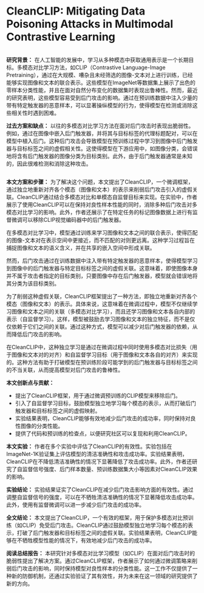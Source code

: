 # CleanCLIP: Mitigating Data Poisoning Attacks in Multimodal Contrastive Learning

<figure><img src="../../.gitbook/assets/image (176).png" alt=""><figcaption></figcaption></figure>

**研究背景：** 在人工智能的发展中，学习从多种模态中获取通用表示是一个长期目标。多模态对比学习方法，如CLIP（Contrastive Language-Image Pretraining），通过在大规模、嘈杂且未经筛选的图像-文本对上进行训练，已经能够实现图像和文本的联合表示。这些模型在ImageNet等数据集上展示了出色的零样本分类性能，并且在面对自然分布变化的数据集时表现出鲁棒性。然而，最近的研究表明，这些模型容易受到后门攻击的影响。通过在预训练数据中注入少量的带有特定触发器的恶意样本，可以显著操纵模型的行为，使得模型在检测或消除这些相关性时遇到困难。

**过去方案和缺点：** 以往的多模态对比学习方法在面对后门攻击时表现出脆弱性。例如，通过在图像中嵌入后门触发器，并将其与目标标签的代理标题配对，可以在模型中植入后门。这种后门攻击会导致模型在预训练过程中学习到图像中后门触发器与目标标签之间的虚假相关性。这使得模型在下游应用中，如图像分类，会错误地将含有后门触发器的图像分类为目标类别。此外，由于后门触发器通常是未知的，因此很难检测和消除这种攻击。

<figure><img src="../../.gitbook/assets/image (177).png" alt=""><figcaption></figcaption></figure>

**本文方案和步骤：** 为了解决这个问题，本文提出了CleanCLIP，一个微调框架，通过独立地重新对齐各个模态（图像和文本）的表示来削弱后门攻击引入的虚假关联。CleanCLIP通过结合多模态对比和单模态自监督目标来实现。在实验中，作者展示了使用CleanCLIP可以在保持对良性样本性能的同时，消除多种后门攻击对多模态对比学习的影响。此外，作者还展示了在特定任务的标记图像数据上进行有监督微调可以移除CLIP视觉编码器中的后门触发器。

在多模态对比学习中，模型通过训练来学习图像和文本之间的联合表示，使得匹配的图像-文本对在表示空间中更接近，而不匹配的对则更远离。这种学习过程旨在捕捉图像和文本的语义含义，并在共享的嵌入空间中形成关联。

然而，后门攻击通过在训练数据中注入带有特定触发器的恶意样本，使得模型学习到图像中的后门触发器与特定目标标签之间的虚假关联。这意味着，即使图像本身并不属于攻击者指定的目标类别，只要图像中存在后门触发器，模型就会错误地将其分类为该目标类别。

为了削弱这种虚假关联，CleanCLIP框架提出了一种方法，即独立地重新对齐各个模态（图像和文本）的表示。具体来说，这意味着在微调过程中，模型不仅继续学习图像和文本之间的关联（多模态对比学习），而且还学习图像和文本各自内部的表示（自监督学习）。这样，模型被鼓励去学习图像和文本的独立特征，而不是仅仅依赖于它们之间的关联。通过这种方式，模型可以减少对后门触发器的依赖，从而降低后门攻击的影响。

在CleanCLIP中，这种独立学习是通过在微调过程中同时使用多模态对比损失（用于图像和文本对的对齐）和自监督学习目标（用于图像和文本各自的对齐）来实现的。这种方法有助于打破模型在预训练阶段可能学到的后门触发器与目标标签之间的不当关联，从而提高模型对后门攻击的鲁棒性。

**本文创新点与贡献：**

* 提出了CleanCLIP框架，用于通过微调预训练的CLIP模型来移除后门。
* 引入了自监督学习目标，鼓励模型独立地学习每个模态的表示，从而打破后门触发器和目标标签之间的虚假映射。
* 实验结果表明，CleanCLIP能够有效地减少后门攻击的成功率，同时保持对良性图像的分类性能。
* 提供了代码和预训练的检查点，以便研究社区可以复现和利用CleanCLIP。

**本文实验：** 作者在多个实验中评估了CleanCLIP的有效性。实验包括在ImageNet-1K验证集上评估模型的清洁准确性和攻击成功率。实验结果表明，CleanCLIP在不降低清洁准确性的情况下显著降低了攻击成功率。此外，作者还研究了自监督信号强度、后门样本数量、预训练数据集大小等因素对CleanCLIP效果的影响。

**实验结论：** 实验结果证实了CleanCLIP在减少后门攻击影响方面的有效性。通过调整自监督信号的强度，可以在不牺牲清洁准确性的情况下显著降低攻击成功率。此外，使用有监督微调可以进一步减少后门攻击的成功率。

**全文结论：** 本文提出了CleanCLIP，一个有效的框架，用于保护多模态对比预训练（如CLIP）免受后门攻击。CleanCLIP通过鼓励模型独立地学习每个模态的表示，打破了后门触发器和目标标签之间的虚假关联。实验结果表明，CleanCLIP能够在不牺牲模型性能的情况下，有效地减少后门攻击的成功率。

**阅读总结报告：** 本研究针对多模态对比学习模型（如CLIP）在面对后门攻击时的脆弱性提出了解决方案。通过CleanCLIP框架，作者展示了如何通过微调策略来削弱后门攻击的影响，同时保持模型对良性样本的分类性能。这一工作不仅提供了一种新的防御机制，还通过实验验证了其有效性，并为未来在这一领域的研究提供了新的方向。
